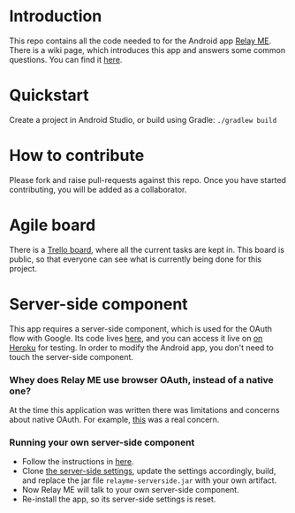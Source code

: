 # Introduction #

This repo contains all the code needed to for the Android app [Relay ME](https://play.google.com/store/apps/details?id=com.tinywebgears.relayme).
There is a wiki page, which introduces this app and answers some common questions. You can find it [here](https://github.com/codolutions/relay-me-android-studio-project/wiki).

# Quickstart #

Create a project in Android Studio, or build using Gradle: `./gradlew build`

# How to contribute #

Please fork and raise pull-requests against this repo. Once you have started contributing, you will be added as a collaborator.

# Agile board #

There is a [Trello board](https://trello.com/b/gZQKuDBB/relay-me-for-android), where all the current tasks are kept in. This board is public, so that everyone can see what is currently being done for this project.

# Server-side component #

This app requires a server-side component, which is used for the OAuth flow with Google.
Its code lives [here](https://github.com/codolutions/relay-me-server-side-component), and you can access it live on [on Heroku](https://relay-me-test-server-side.herokuapp.com/) for testing.
In order to modify the Android app, you don't need to touch the server-side component.

### Whey does Relay ME use browser OAuth, instead of a native one? ###
At the time this application was written there was limitations and concerns about native OAuth. For example, [this](http://thehackernews.com/2014/08/hacking-gmail-account-mobile-app.html) was a real concern.

### Running your own server-side component ###

* Follow the instructions in [here](https://github.com/codolutions/relay-me-server-side-component).
* Clone [the server-side settings](https://github.com/codolutions/relay-me-android-server-side), update the settings accordingly, build, and replace the jar file `relayme-serverside.jar` with your own artifact.
* Now Relay ME will talk to your own server-side component.
* Re-install the app, so its server-side settings is reset.

